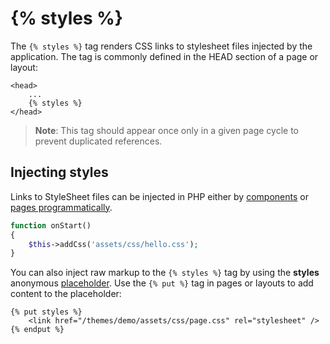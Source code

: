 # {% styles %}

The `{% styles %}` tag renders CSS links to stylesheet files injected by the application. The tag is commonly defined in the HEAD section of a page or layout:

```twig
<head>
    ...
    {% styles %}
</head>
```

> **Note**: This tag should appear once only in a given page cycle to prevent duplicated references.

## Injecting styles

Links to StyleSheet files can be injected in PHP either by [components](../plugin/components#injecting-page-assets-with-components) or [pages programmatically](../cms/pages#injecting-page-assets-programmatically).

```php
function onStart()
{
    $this->addCss('assets/css/hello.css');
}
```

You can also inject raw markup to the `{% styles %}` tag by using the **styles** anonymous [placeholder](../cms/layouts#placeholders). Use the `{% put %}` tag in pages or layouts to add content to the placeholder:

```twig
{% put styles %}
    <link href="/themes/demo/assets/css/page.css" rel="stylesheet" />
{% endput %}
```
